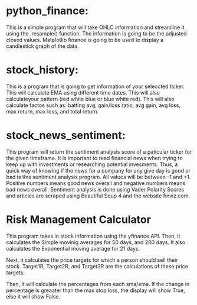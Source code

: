 # python_finance: 

This is a simple program that will take OHLC information and streamline it using the .resample() function. 
The information is going to be the adjusted closed values. Matplotlib finance is going to be used to display a candlestick graph of the data. 

# stock_history: 

This is a program that is going to get information of your seleccted ticker. This will calculate EMA using different time dates. 
This will also calculateyour pattern (red white blue or blue white red). 
This will also calculate factos such as: batting avg, gain/loss ratio, avg gain, avg loss, max return, max loss, and total return. 

# stock_news_sentiment: 

This program will return the sentiment analysis score of a paticular ticker for the given timeframe. It is important to read financial
news when trying to keep up with investments or researching potential invesments. Thus, a quick way of knowing if the news for a company
for any give day is good or bad is this sentiment analysis program. All values will be between -1 and +1. Positive numbers means good news
overall and negative numbers means bad news overall. Sentiment analysis is done using Vader Polarity Scores and articles are scraped using 
Beautiful Soup 4 and the website finviz.com. 

# Risk Management Calculator 

This program takes in stock information using the yfinance API. Then, it calculates the Simple movinig averages for 50 days, and 200 days. It also calculates the Exponential moving average for 21 days. 

Next, it calculates the price targets for which a person should sell their stock. Target1R, Target2R, and Target3R are the calculations of these price targets. 

Then, it will calculate the percentages from each sma/ema. If the change in percentage is greaater than the max stop loss, the display will show True, else it will show False. 
